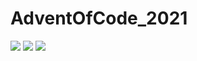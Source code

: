 # AdventOfCode_2021

![](https://img.shields.io/badge/day%20📅-1-blue)  ![](https://img.shields.io/badge/stars%20⭐-2-yellow) ![](https://img.shields.io/badge/days%20completed-1-red)

